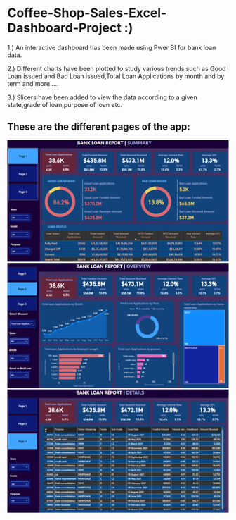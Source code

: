 # Coffee-Shop-Sales-Excel-Dashboard-Project :)

1.) An interactive dashboard has been made using Pwer BI for bank loan data.

2.) Different charts have been plotted to study various trends such as Good Loan issued and Bad Loan issued,Total Loan Applications by month and by term and more.....

3.) Slicers have been added to view the data according to a given state,grade of loan,purpose of loan etc.

## These are the different pages of the app:
![Screenshot 1](Page-1.png)
![Screenshot 2](Page-2.png)
![Screenshot 3](Page-3.png)

